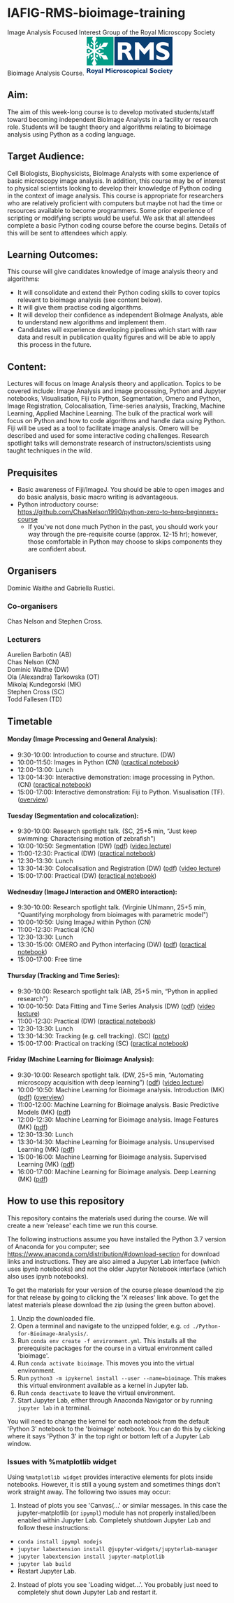 # IAFIG-RMS-bioimage-training



Image Analysis Focused Interest Group of the Royal Microscopy Society Bioimage Analysis Course.
![RMS logo](/resources/image002small.png)

## Aim:
The aim of this week-long course is to develop motivated students/staff toward becoming independent BioImage Analysts in a facility or research role. Students will be taught theory and algorithms relating to bioimage analysis using Python as a coding language.

## Target Audience:
Cell Biologists, Biophysicists, BioImage Analysts with some experience of basic microscopy image analysis. In addition, this course may be of interest to physical scientists looking to develop their knowledge of Python coding in the context of image analysis. This course is appropriate for researchers who are relatively proficient with computers but maybe not had the time or resources available to become programmers. Some prior experience of scripting or modifying scripts would be useful. We ask that all attendees complete a basic Python coding course before the course begins. Details of this will be sent to attendees which apply.

## Learning Outcomes: 
This course will give candidates knowledge of image analysis theory and algorithms:
* It will consolidate and extend their Python coding skills to cover topics relevant to bioimage analysis (see content below). 
* It will give them practise coding algorithms. 
* It will develop their confidence as independent BioImage Analysts, able to understand new algorithms and implement them.
* Candidates will experience developing pipelines which start with raw data and result in publication quality figures and will be able to apply this process in the future.

## Content:
Lectures will focus on Image Analysis theory and application. Topics to be covered include: Image Analysis and image processing, Python and Jupyter notebooks, Visualisation, Fiji to Python, Segmentation, Omero and Python, Image Registration, Colocalisation, Time-series analysis, Tracking, Machine Learning, Applied Machine Learning. The bulk of the practical work will focus on Python and how to code algorithms and handle data using Python. Fiji will be used as a tool to facilitate image analysis. Omero will be described and used for some interactive coding challenges. Research spotlight talks will demonstrate research of instructors/scientists using taught techniques in the wild.

## Prequisites
- Basic awareness of Fiji/ImageJ. You should be able to open images and do basic analysis, basic macro writing is advantageous.
- Python introductory course: https://github.com/ChasNelson1990/python-zero-to-hero-beginners-course
  - If you've not done much Python in the past, you should work your way through the pre-requisite course (approx. 12-15 hr); however, those comfortable in Python may choose to skips components they are confident about.

## Organisers
Dominic Waithe and Gabriella Rustici.
### Co-organisers
Chas Nelson and Stephen Cross.
### Lecturers
Aurelien Barbotin (AB)  
Chas Nelson (CN)  
Dominic Waithe (DW)  
Ola (Alexandra) Tarkowska (OT)  
Mikolaj Kundegorski (MK)  
Stephen Cross (SC)  
Todd Fallesen (TD)  

## Timetable
#### Monday (Image Processing and General Analysis):
- 9:30-10:00: Introduction to course and structure. (DW)
- 10:00-11:50: Images in Python (CN) ([practical notebook](https://github.com/IAFIG-RMS/Python-for-Bioimage-Analysis/blob/master/sessions/day01-image-processing-and-general-analysis/01_images-in-python/images-in-python.ipynb))
- 12:00-13:00: Lunch
- 13:00-14:30: Interactive demonstration: image processing in Python. (CN) ([practical notebook](https://github.com/IAFIG-RMS/Python-for-Bioimage-Analysis/blob/master/sessions/day01-image-processing-and-general-analysis/02_processing-in-python/processing-in-python.ipynb))
- 15:00-17:00: Interactive demonstration: Fiji to Python. Visualisation (TF). ([overview](https://github.com/IAFIG-RMS/Python-for-Bioimage-Analysis/tree/master/sessions/day01-image-processing-and-general-analysis/03_fiji-to-python))
#### Tuesday (Segmentation and colocalization):
- 9:30-10:00: Research spotlight talk. (SC, 25+5 min, “Just keep swimming: Characterising motion of zebrafish")
- 10:00-10:50: Segmentation (DW) ([pdf](https://github.com/IAFIG-RMS/Python-for-Bioimage-Analysis/blob/master/sessions/day02-segmentation-and-colocalization/01_segmentation/2019_IAFIG_Segmentation.pdf)) ([video lecture](https://youtu.be/cmOnOvbUUIk
  ))
- 11:00-12:30: Practical (DW) ([practical notebook](https://github.com/IAFIG-RMS/Python-for-Bioimage-Analysis/blob/master/sessions/day02-segmentation-and-colocalization/01_segmentation/Segmentation%20practical.ipynb))
- 12:30-13:30: Lunch
- 13:30-14:30: Colocalisation and Registration (DW) ([pdf](https://github.com/IAFIG-RMS/Python-for-Bioimage-Analysis/blob/master/sessions/day02-segmentation-and-colocalization/02_colocalization/2019_IAFIG_colocalization_registration.pdf)) ([video lecture](https://youtu.be/cOrCz4qc8DI))
- 15:00-17:00: Practical (DW) ([practical notebook](https://github.com/IAFIG-RMS/Python-for-Bioimage-Analysis/blob/master/sessions/day02-segmentation-and-colocalization/02_colocalization/2019_IAFIG_colocalization_practical.ipynb))
#### Wednesday (ImageJ Interaction and OMERO interaction):
- 9:30-10:00: Research spotlight talk. (Virginie Uhlmann, 25+5 min, “Quantifying morphology from bioimages with parametric model")
- 10:00-10:50: Using ImageJ within Python (CN)
- 11:00-12:30: Practical (CN)
- 12:30-13:30: Lunch
- 13:30-15:00: OMERO and Python interfacing (DW) ([pdf](https://github.com/IAFIG-RMS/Python-for-Bioimage-Analysis/blob/master/sessions/day03-imagej-interaction-and-OMERO-interaction/03_OMERO-interaction/2019_OMERO-interaction.pdf)) ([practical notebook](https://github.com/IAFIG-RMS/Python-for-Bioimage-Analysis/blob/master/sessions/day03-imagej-interaction-and-OMERO-interaction/03_OMERO-interaction/omero-python3.ipynb))
- 15:00-17:00: Free time
#### Thursday (Tracking and Time Series):
- 9:30-10:00: Research spotlight talk (AB, 25+5 min, “Python in applied research")
- 10:00-10:50: Data Fitting and Time Series Analysis (DW) ([pdf](https://github.com/IAFIG-RMS/Python-for-Bioimage-Analysis/blob/master/sessions/day04-tracking-and-time-series/01_data-fitting-and-time-series-analysis/2019_IAFIG_Data%20Fitting%20and%20Time%20Series%20Analysis.pdf)) ([video lecture](https://youtu.be/zvGDlSyTWMQ))
- 11:00-12:30: Practical (DW) ([practical notebook](https://github.com/IAFIG-RMS/Python-for-Bioimage-Analysis/blob/master/sessions/day04-tracking-and-time-series/01_data-fitting-and-time-series-analysis/2019_IAFIG_DataFittingAndTimeSeriesAnalysis.ipynb))
- 12:30-13:30: Lunch
- 13:30-14:30: Tracking (e.g. cell tracking). (SC) ([pptx](https://github.com/IAFIG-RMS/Python-for-Bioimage-Analysis/blob/master/sessions/day04-tracking-and-time-series/02_tracking/Object%20tracking%20in%20Python.pptx))
- 15:00-17:00: Practical on tracking (SC) ([practical notebook](https://github.com/IAFIG-RMS/Python-for-Bioimage-Analysis/blob/master/sessions/day04-tracking-and-time-series/02_tracking/Tracking_worksheet_STUDENT_VERSION.ipynb))
#### Friday (Machine Learning for Bioimage Analysis):
- 9:30-10:00: Research spotlight talk. (DW, 25+5 min, “Automating microscopy acquisition with deep learning”) ([pdf](https://github.com/IAFIG-RMS/Python-for-Bioimage-Analysis/blob/master/sessions/day05-machine-learning-for-bioimage-analysis/2019-DEC-Object%20detection%20networks%20for%20localization%20and%20classification%20of%20cells%20in%20fluorescence%20microscopy%20acquisition%20and%20analysis.%20copy.pdf)) ([video lecture](https://youtu.be/w0ERCrKx4gk))
- 10:00-10:50: Machine Learning for Bioimage analysis. Introduction (MK) ([pdf](https://github.com/IAFIG-RMS/Python-for-Bioimage-Analysis/blob/master/sessions/day05-machine-learning-for-bioimage-analysis/session00_intro.pdf)) ([overview](https://github.com/IAFIG-RMS/Python-for-Bioimage-Analysis/tree/master/sessions/day05-machine-learning-for-bioimage-analysis))
- 11:00-12:00: Machine Learning for Bioimage analysis. Basic Predictive Models (MK) ([pdf](https://github.com/IAFIG-RMS/Python-for-Bioimage-Analysis/blob/master/sessions/day05-machine-learning-for-bioimage-analysis/session01_basic.pdf))
- 12:00-12:30: Machine Learning for Bioimage analysis. Image Features (MK) ([pdf](https://github.com/IAFIG-RMS/Python-for-Bioimage-Analysis/blob/master/sessions/day05-machine-learning-for-bioimage-analysis/session02_features.pdf))
- 12:30-13:30: Lunch
- 13:30-14:30: Machine Learning for Bioimage analysis. Unsupervised Learning (MK) ([pdf](https://github.com/IAFIG-RMS/Python-for-Bioimage-Analysis/blob/master/sessions/day05-machine-learning-for-bioimage-analysis/session03_unsupervised.pdf))
- 15:00-16:00: Machine Learning for Bioimage analysis. Supervised Learning (MK) ([pdf](https://github.com/IAFIG-RMS/Python-for-Bioimage-Analysis/blob/master/sessions/day05-machine-learning-for-bioimage-analysis/session04_supervised.pdf))
- 16:00-17:00: Machine Learning for Bioimage analysis. Deep Learning (MK) ([pdf](https://github.com/IAFIG-RMS/Python-for-Bioimage-Analysis/blob/master/sessions/day05-machine-learning-for-bioimage-analysis/session05_deep_learning.pdf))

## How to use this repository

This repository contains the materials used during the course. We will create a new 'release' each time we run this course.

The following instructions assume you have installed the Python 3.7 version of Anaconda for you computer; see https://www.anaconda.com/distribution/#download-section for download links and instructions. They are also aimed a Jupyter Lab interface (which uses ipynb notebooks) and not the older Jupyter Notebook interface (which also uses ipynb notebooks).

To get the materials for your version of the course please download the zip for that release by going to clicking the 'X releases' link above. To get the latest materials please download the zip (using the green button above).

1. Unzip the downloaded file.
2. Open a terminal and navigate to the unzipped folder, e.g. `cd ./Python-for-Bioimage-Analysis/`.
3. Run `conda env create -f environment.yml`. This installs all the prerequisite packages for the course in a virtual environment called 'bioimage'.
4. Run `conda activate bioimage`. This moves you into the virtual environment.
5. Run `python3 -m ipykernel install --user --name=bioimage`. This makes this virtual environment available as a kernel in Jupyter lab.
6. Run `conda deactivate` to leave the virtual environment.
7. Start Jupyter Lab, either through Anaconda Navigator or by running `jupyter lab` in a terminal.

You will need to change the kernel for each notebook from the default 'Python 3' notebook to the 'bioimage' notebook. You can do this by clicking where it says 'Python 3' in the top right or bottom left of a Jupyter Lab window.

### Issues with %matplotlib widget

Using `%matplotlib widget` provides interactive elements for plots inside notebooks. However, it is still a young system and sometimes things don't work straight away. The following two issues may occur:

1. Instead of plots you see 'Canvas(...' or similar messages. In this case the jupyter-matplotlib (or `ipympl`) module has not properly installed/been enabled within Jupyter Lab. Completely shutdown Jupyter Lab and follow these instructions:
  * `conda install ipympl nodejs`
  * `jupyter labextension install @jupyter-widgets/jupyterlab-manager`
  * `jupyter labextension install jupyter-matplotlib`
  * `jupyter lab build`
  * Restart Jupyter Lab.
2. Instead of plots you see 'Loading widget...'. You probably just need to completely shut down Jupyter Lab and restart it.



